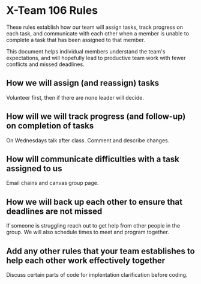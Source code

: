 # X-Team 106 Rules

These rules establish how our team will assign tasks,
track progress on each task, and communicate with each other 
when a member is unable to complete a task that has been assigned to that member.

This document helps individual members understand the team's expectations,
and will hopefully lead to productive team work with fewer conflicts
and missed deadlines.

## How we will assign (and reassign) tasks
Volunteer first, then if there are none leader will decide.


## How will we will track progress (and follow-up) on completion of tasks
On Wednesdays talk after class. Comment and describe changes.


## How will communicate difficulties with a task assigned to us
Email chains and canvas group page.


## How we will back up each other to ensure that deadlines are not missed
If someone is struggling reach out to get help from other people in the group. 
We will also schedule times to meet and program together.


## Add any other rules that your team establishes to help each other work effectively together

Discuss certain parts of code for implentation clarification before coding.



